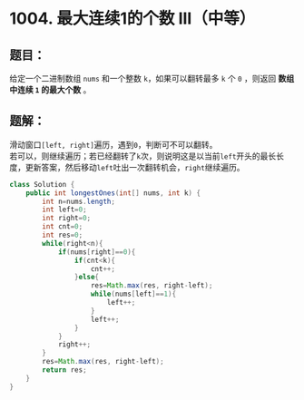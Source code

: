 # 1004. 最大连续1的个数 III（中等）
## 题目：
给定一个二进制数组 `nums` 和一个整数 `k`，如果可以翻转最多 `k` 个 `0` ，则返回 **数组中连续 `1` 的最大个数** 。
## 题解：
滑动窗口`[left, right]`遍历，遇到`0`，判断可不可以翻转。\
若可以，则继续遍历；若已经翻转了`k`次，则说明这是以当前`left`开头的最长长度，更新答案，然后移动`left`吐出一次翻转机会，`right`继续遍历。
```java
class Solution {
    public int longestOnes(int[] nums, int k) {
        int n=nums.length;
        int left=0;
        int right=0;
        int cnt=0;
        int res=0;
        while(right<n){
            if(nums[right]==0){
                if(cnt<k){
                    cnt++;
                }else{
                    res=Math.max(res, right-left);
                    while(nums[left]==1){
                        left++;
                    }
                    left++;
                }
            }
            right++;
        }
        res=Math.max(res, right-left);
        return res;
    }
}
```